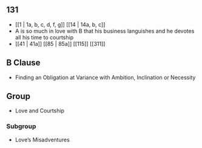 ## 131
- [[1 | 1a, b, c, d, f, g]] [[14 | 14a, b, c]] 
- A is so much in love with B that his business languishes and he devotes all his time to courtship
- [[41 | 41a]] [[85 | 85a]] [[115]] [[311]] 

## B Clause
- Finding an Obligation at Variance with Ambition, Inclination or Necessity

## Group
- Love and Courtship

### Subgroup
- Love’s Misadventures

